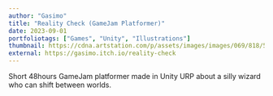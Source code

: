 ```yaml
---
author: "Gasimo"
title: "Reality Check (GameJam Platformer)"
date: 2023-09-01
portfoliotags: ["Games", "Unity", "Illustrations"]
thumbnail: https://cdna.artstation.com/p/assets/images/images/069/818/538/small/gasimo-gw6gek.jpg
external: https://gasimo.itch.io/reality-check
---
```


Short 48hours GameJam platformer made in Unity URP about a silly wizard who can shift between worlds.